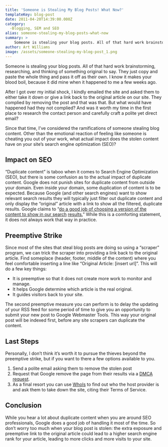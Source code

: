 ```yaml
---
title: 'Someone is Stealing My Blog Posts! What Now?'
templateKey: blog-post
date: 2011-04-20T14:39:00.000Z
category: 
  -Blogging, SEM and SEO
alias: someone-stealing-my-blog-posts-what-now
summary: > 
  	Someone is stealing your blog posts. All of that hard work brainstorming, researching, and thinking of something original to say. They just copy and paste the whole thing and pass it off as their own. I know it makes your blood boil, because it did mine when it happened to me a few weeks ago.
author: Art Williams
image: /assets/someone-stealing-my-blog-post_1.png
---
```


Someone is stealing your blog posts. All of that hard work brainstorming, researching, and thinking of something original to say. They just copy and paste the whole thing and pass it off as their own. I know it makes your blood boil, because it did mine when it happened to me a few weeks ago.

After I got over my initial shock, I kindly emailed the site and asked them to either take it down or give a link back to the original article on our site. They complied by removing the post and that was that. But what would have happened had they not complied? And was it worth my time in the first place to research the contact person and carefully craft a polite yet direct email?

Since that time, I’ve considered the ramifications of someone stealing blog content. Other than the emotional reaction of feeling like someone is cheating you out of your work, what actual impact does the stolen content have on your site’s search engine optimization (SEO)?

Impact on SEO
-------------

“Duplicate content” is taboo when it comes to Search Engine Optimization (SEO), but there is some confusion as to the actual impact of duplicate content. Google does not punish sites for duplicate content from outside your domain. Even inside your domain, some duplication of content is to be expected. Because Google (and other search engines) want to show relevant search results they will typically just filter out duplicate content and only display the “original” article with a link to show all the filtered, duplicate results. Google claims to “[do a good job of choosing a version of the content to show in our search](https://support.google.com/webmasters/answer/66359?hl=en) [results.](https://support.google.com/webmasters/answer/66359?hl=en)” While this is a comforting statement, it does not always work that way in practice.

Preemptive Strike
-----------------

Since most of the sites that steal blog posts are doing so using a “scraper” program, we can trick the scraper into providing a link back to the original article. Find someplace (header, footer, middle of the content) where you feel comfortable inserting a line like “Original Article: \[insert url\]”. This will do a few key things:

*   It is preemptive so that it does not create more work to monitor and manage.
*   It helps Google determine which article is the real original.
*   It guides visitors back to your site.

The second preemptive measure you can perform is to delay the updating of your RSS feed for some period of time to give you an opportunity to submit your new post to Google Webmaster Tools. This way your original post will be indexed first, before any site scrapers can duplicate the content.

Last Steps
----------

Personally, I don’t think it’s worth it to pursue the thieves beyond the preemptive strike, but if you want to there a few options available to you.

1.  Send a polite email asking them to remove the stolen post
2.  Request that Google remove the page from their results via a [DMCA request](https://support.google.com/legal/troubleshooter/1114905?rd=2).
3.  As a final resort you can use [WhoIs](http://www.whois.net/) to find out who the host provider is and ask them to take down the site, citing their Terms of Service.

Conclusion
----------

While you hear a lot about duplicate content when you are around SEO professionals, Google does a good job of handling it most of the time. So don’t worry too much when your blog post is stolen: the extra exposure and preemptive link to the original article could lead to a higher search engine rank for your article, leading to more clicks and more visits to your site.